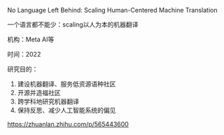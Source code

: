 No Language Left Behind: Scaling Human-Centered Machine Translation

一个语言都不能少：scaling以人为本的机器翻译

机构：Meta AI等

时间：2022

研究目的：

1. 建设机器翻译、服务低资源语种社区
2. 开源并造福社区
3. 跨学科地研究机器翻译
4. 保持反思、减少人工智能系统的偏见



https://zhuanlan.zhihu.com/p/565443600